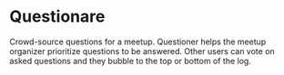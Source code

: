 # Questionare
Crowd-source questions for a meetup. ​Questioner​ helps the meetup organizer prioritize questions to be answered. Other users can vote on asked questions and they bubble to the top or bottom of the log.
